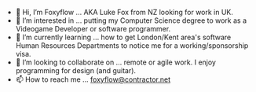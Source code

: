 - 👋 Hi, I’m Foxyflow ... AKA Luke Fox from NZ looking for work in UK.
- 👀 I’m interested in ... putting my Computer Science degree to work as a Videogame Developer or software programmer.
- 🌱 I’m currently learning ... how to get London/Kent area's software Human Resources Departments to notice me for a working/sponsorship visa.
- 💞️ I’m looking to collaborate on ... remote or agile work. I enjoy programming for design (and guitar).
- 📫 How to reach me ... foxyflow@contractor.net

<!---
foxyflow/foxyflow is a ✨ special ✨ repository because its `README.md` (this file) appears on your GitHub profile.
You can click the Preview link to take a look at your changes.
--->
